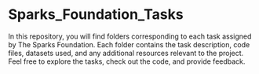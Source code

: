 # Sparks_Foundation_Tasks


In this repository, you will find folders corresponding to each task assigned by The Sparks Foundation. Each folder contains the task description, code files, datasets used, and any additional resources relevant to the project. Feel free to explore the tasks, check out the code, and provide feedback.
